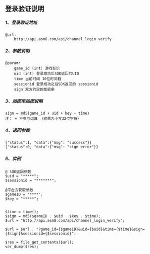 ## 登录验证说明

##### 1、登录验证地址

```
@url:
    http://api.asm8.com/api/channel_login_verify
```

##### 2、参数说明

```
@param:
    game_id (int) 游戏标识
    uid (int) 登录成功后SDK返回的UID
    time 当前时间 10位时间戳
    sessionid 登录成功之后SDK返回的 sessionid
    sign 双方约定的加密串
```

##### 3、加密串加密说明

```
sign = md5(game_id + uid + key + time)
注： + 不参与运算 （结果为小写32位字符）
```

##### 4、返回参数

```
{"status":1, "data":{"msg": "success"}}
{"status":0, "data":{"msg": "sign error"}}
```

##### 5、实例

```
@ SDK返回参数
$uid = "*****";
$sessionid = "*******";

@平台方获取参数
$gameID = '****';
$key = "*****";


$time = time();
$sign = md5($gameID . $uid . $key . $time);
$url = "http://api.asm8.com/api/channel_login_verify";

$url = $url . "?game_id={$gameID}&uid={$uid}&time={$time}&sign={$sign}&sessionid={$sessionid}";

$res = file_get_contents($url);
var_dump($res);
```



